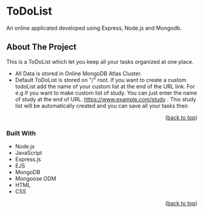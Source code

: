 # ToDoList

An online applicated developed using Express, Node.js and Mongodb. 
 

<!-- ABOUT THE PROJECT -->
## About The Project

This is a ToDoList which let you keep all your tasks organized at one place. 

* All Data is stored in Online MongoDB Atlas Cluster.
* Default ToDoList is stored on "/" root. If you want to create a custom todoList add the name of your custom
list at the end of the URL link. For e.g if you want to make custom list of study. You can just enter the name of study at the end
of URL. https://www.example.com/study . This study list will be automatically created and you can save all your tasks their.


<p align="right">(<a href="#readme-top">back to top</a>)</p>



### Built With

* Node.js
* JavaScript
* Express.js
* EJS
* MongoDB
* Mongoose ODM
* HTML
* CSS

<p align="right">(<a href="#readme-top">back to top</a>)</p>
